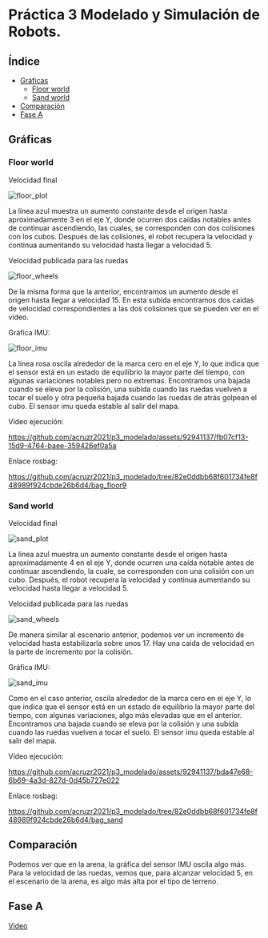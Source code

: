 # Práctica 3 Modelado y Simulación de Robots.

## Índice

- [Gráficas](#gráficas)
  - [Floor world](#floor-world)
  - [Sand world](#sand-world)
- [Comparación](#comparación)
- [Fase A](#fase-a)
  

## Gráficas

### Floor world 

Velocidad final

![floor_plot](https://github.com/acruzr2021/p3_modelado/assets/92941137/57eb5b50-a880-454c-8072-72e94e16a772)

La línea azul muestra un aumento constante desde el origen hasta aproximadamente 3 en el eje Y, donde ocurren dos caídas notables antes de continuar ascendiendo, las cuales, se corresponden con dos colisiones con los cubos. Después de las colisiones, el robot recupera la velocidad y continua aumentando su velocidad hasta llegar a velocidad 5.

Velocidad publicada para las ruedas

![floor_wheels](https://github.com/acruzr2021/p3_modelado/assets/92941137/c5083418-d769-4745-a54b-704fe3cd06e1)

De la misma forma que la anterior, encontramos un aumento desde el origen hasta llegar a velocidad 15. En esta subida encontramos dos caidas de velocidad correspondientes a las dos colisiones que se pueden ver en el vídeo.

Gráfica IMU:

![floor_imu](https://github.com/acruzr2021/p3_modelado/assets/92941137/f779f878-9537-4ab4-8628-3d2adec25bd9)

La línea rosa oscila alrededor de la marca cero en el eje Y, lo que indica que el sensor está en un estado de equilibrio la mayor parte del tiempo, con algunas variaciones notables pero no extremas. Encontramos una bajada cuando se eleva por la colisión, una subida cuando las ruedas vuelven a tocar el suelo y otra pequeña bajada cuando las ruedas de atrás golpean el cubo. El sensor imu queda estable al salir del mapa.

Vídeo ejecución:

https://github.com/acruzr2021/p3_modelado/assets/92941137/fb07cf13-15d9-4764-baee-359426ef0a5a

Enlace rosbag:

https://github.com/acruzr2021/p3_modelado/tree/82e0ddbb68f601734fe8f48989f924cbde26b6d4/bag_floor9

### Sand world

Velocidad final

![sand_plot](https://github.com/acruzr2021/p3_modelado/assets/92941137/ee399306-158f-494f-864c-b731f05871a3)

La línea azul muestra un aumento constante desde el origen hasta aproximadamente 4 en el eje Y, donde ocurren una caída notable antes de continuar ascendiendo, la cuale, se corresponden con una colisión con un cubo. Después, el robot recupera la velocidad y continua aumentando su velocidad hasta llegar a velocidad 5.

Velocidad publicada para las ruedas

![sand_wheels](https://github.com/acruzr2021/p3_modelado/assets/92941137/1fbf283f-a7ac-46ef-953e-4dc0e62c430a)

De manera similar al escenario anterior, podemos ver un incremento de velocidad hasta estabilizarla sobre unos 17. Hay una caida de velocidad en la parte de incremento por la colisión.

Gráfica IMU:

![sand_imu](https://github.com/acruzr2021/p3_modelado/assets/92941137/7bae0c93-979f-473c-9195-23475043f1ba)

Como en el caso anterior, oscila alrededor de la marca cero en el eje Y, lo que indica que el sensor está en un estado de equilibrio la mayor parte del tiempo, con algunas variaciones, algo más elevadas que en el anterior. Encontramos una bajada cuando se eleva por la colisión y una subida cuando las ruedas vuelven a tocar el suelo. El sensor imu queda estable al salir del mapa.

Vídeo ejecución:

https://github.com/acruzr2021/p3_modelado/assets/92941137/bda47e68-6b69-4a3d-827d-0d45b727e022

Enlace rosbag:

https://github.com/acruzr2021/p3_modelado/tree/82e0ddbb68f601734fe8f48989f924cbde26b6d4/bag_sand

## Comparación

Podemos ver que en la arena, la gráfica del sensor IMU oscila algo más. Para la velocidad de las ruedas, vemos que, para alcanzar velocidad 5, en el escenario de la arena, es algo más alta por el tipo de terreno.

## Fase A 

[Vídeo](https://youtu.be/lUqWeLrpTyA)
